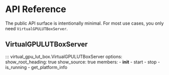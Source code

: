 # API Reference

The public API surface is intentionally minimal. For most use cases, you only need `VirtualGPULUTBoxServer`.

## VirtualGPULUTBoxServer

::: virtual_gpu_lut_box.VirtualGPULUTBoxServer
    options:
      show_root_heading: true
      show_source: true
      members:
        - __init__
        - start
        - stop
        - is_running
        - get_platform_info
